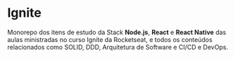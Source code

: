 # Ignite

Monorepo dos itens de estudo da Stack **Node.js**, **React** e **React Native** das aulas ministradas no curso Ignite da Rocketseat, e todos os conteúdos relacionados como SOLID, DDD, Arquitetura de Software e CI/CD e DevOps.  
